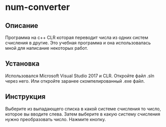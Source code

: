 # num-converter
## Описание
Программа на c++ CLR которая переводит числа из одних систем счисления в другие. Это учебная программа и она использовалась мной для написание некоторых работ.
## Установка
Использовался Microsoft Visual Studio 2017 и CLR. Откройте файл .sln через него. Или откройте заранее скомпелированный .exe файл.
## Инструкция
Выберите из выпадающего списка в какой системе счисления то число, которое вы вводите слева. Затем выберите в какую систему счисления нужно преобразовать число. Нажмите кнопку.
